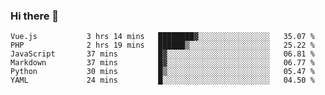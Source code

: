 ### Hi there 👋

<!--START_SECTION:waka-->

```text
Vue.js           3 hrs 14 mins   ████████▓░░░░░░░░░░░░░░░░   35.07 %
PHP              2 hrs 19 mins   ██████▒░░░░░░░░░░░░░░░░░░   25.22 %
JavaScript       37 mins         █▓░░░░░░░░░░░░░░░░░░░░░░░   06.81 %
Markdown         37 mins         █▓░░░░░░░░░░░░░░░░░░░░░░░   06.77 %
Python           30 mins         █▒░░░░░░░░░░░░░░░░░░░░░░░   05.47 %
YAML             24 mins         █░░░░░░░░░░░░░░░░░░░░░░░░   04.50 %
```

<!--END_SECTION:waka-->

<!--
**Jonas-VanHaeken/Jonas-VanHaeken** is a ✨ _special_ ✨ repository because its `README.md` (this file) appears on your GitHub profile.

Here are some ideas to get you started:

- 🔭 I’m currently working on ...
- 🌱 I’m currently learning ...
- 👯 I’m looking to collaborate on ...
- 🤔 I’m looking for help with ...
- 💬 Ask me about ...
- 📫 How to reach me: ...
- 😄 Pronouns: ...
- ⚡ Fun fact: ...
-->
